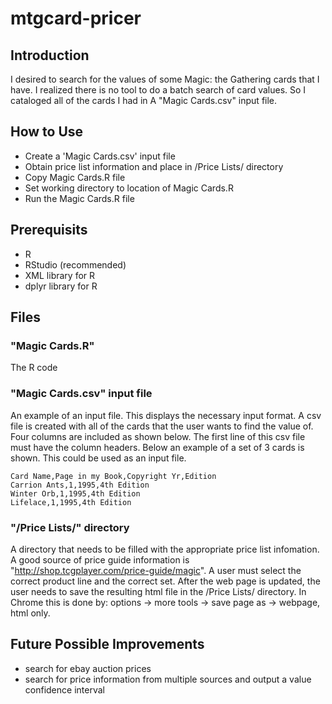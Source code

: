 # mtgcard-pricer

## Introduction

I desired to search for the values of some Magic: the Gathering cards that I have. I realized there is no tool to do a batch search of card values. So I cataloged all of the cards I had in A "Magic Cards.csv" input file. 

## How to Use

* Create a 'Magic Cards.csv' input file
* Obtain price list information and place in /Price Lists/ directory
* Copy Magic Cards.R file
* Set working directory to location of Magic Cards.R
* Run the Magic Cards.R file

## Prerequisits

* R
* RStudio (recommended)
* XML library for R
* dplyr library for R

## Files

### "Magic Cards.R"

The R code

### "Magic Cards.csv" input file

An example of an input file. This displays the necessary input format. A csv file is created with all of the cards that the user wants to find the value of. Four columns are included as shown below. The first line of this csv file must have the column headers. Below an example of a set of 3 cards is shown. This could be used as an input file.

```
Card Name,Page in my Book,Copyright Yr,Edition
Carrion Ants,1,1995,4th Edition
Winter Orb,1,1995,4th Edition
Lifelace,1,1995,4th Edition
```

### "/Price Lists/" directory

A directory that needs to be filled with the appropriate price list infomation. A good source of price guide information is "http://shop.tcgplayer.com/price-guide/magic". A user must select the correct product line and the correct set. After the web page is updated, the user needs to save the resulting html file in the /Price Lists/ directory. In Chrome this is done by: options -> more tools -> save page as -> webpage, html only.

## Future Possible Improvements

* search for ebay auction prices
* search for price information from multiple sources and output a value confidence interval
